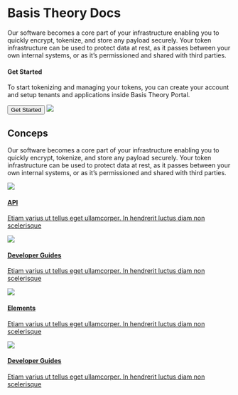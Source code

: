 <div id="#home" class="home">
  <div>
    <h1>Basis Theory Docs</h1>
  </div>
  <div>
    <p class="sub-text">
      Our software becomes a core part of your infrastructure enabling you to quickly encrypt, tokenize, and store any payload securely. Your token infrastructure can be used to protect data at rest, as it passes between your own internal systems, or as it’s permissioned and shared with third parties.
    </p>
    <div class="docs-hero">
      <span>
        <h4>
          Get Started
        </h4>
        <p class="sub-text-small">To start tokenizing and managing your tokens, you can create your account and setup tenants and applications inside Basis Theory Portal.</p>
        <button>Get Started</button>
      </span>
      <img src="./images/getStarted.svg"></img>
    </div>
  </div>
  <div>
    <h2>Conceps</h2>
    <p class="sub-text-small">
      Our software becomes a core part of your infrastructure enabling you to quickly encrypt, tokenize, and store any payload securely. Your token infrastructure can be used to protect data at rest, as it passes between your own internal systems, or as it’s permissioned and shared with third parties.  
    </p>
  </div>
  <div class="card-box">
    <a href="/api-reference">
      <div class="card">
        <img src="./images/card/api-reference-header-link.svg">
        <div class="container">
          <h4>API</h4>
          <p>Etiam varius ut tellus eget ullamcorper. In hendrerit luctus diam non scelerisque</p>
        </div>
      </div>
    </a>
    <a href="/guides">
      <div class="card">
        <img src="./images/card/dev-guides-header-link.svg">
        <div class="container">
            <h4>Developer Guides</h4>
            <p>Etiam varius ut tellus eget ullamcorper. In hendrerit luctus diam non scelerisque</p>
        </div>
      </div>
    </a>
      <a href="/elements">
      <div class="card">
        <img src="./images/card/elements-header-link.svg">
        <div class="container">
            <h4>Elements</h4>
            <p>Etiam varius ut tellus eget ullamcorper. In hendrerit luctus diam non scelerisque</p>
        </div>
      </div>
    </a>
    <a href="/guides">
      <div class="card">
          <img src="./images/card/dev-guides-header-link-2.svg">
          <div class="container">
              <h4>Developer Guides</h4>
              <p>Etiam varius ut tellus eget ullamcorper. In hendrerit luctus diam non scelerisque</p>
          </div>
      </div>
    </a>
  </div>
</div>
